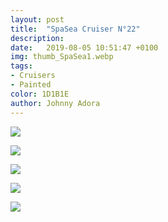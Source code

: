 ```yaml
---
layout: post
title:  "SpaSea Cruiser N°22"
description: 
date:   2019-08-05 10:51:47 +0100
img: thumb_SpaSea1.webp
tags: 
- Cruisers
- Painted
color: 1D1B1E
author: Johnny Adora
---
```


![]({{site.baseurl}}/images/SpaSea1.webp)

![]({{site.baseurl}}/images/SpaSea2.webp)

![]({{site.baseurl}}/images/SpaSea3.webp)

![]({{site.baseurl}}/images/SpaSea4.webp)

![]({{site.baseurl}}/images/SpaSea5.webp)